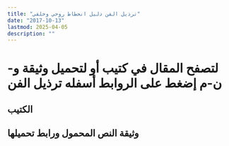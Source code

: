 ```yaml
---
title: "ترذيل الفن دليل انحطاط روحي وخلقي"
date: "2017-10-13"
lastmod: 2025-04-05
description: ""
---
```

# **لتصفح المقال في كتيب أو لتحميل وثيقة و-ن-م إضغط على الروابط أسفله** **ترذيل الفن**

## الكتيب

## وثيقة النص المحمول ورابط تحميلها

###
